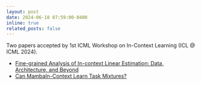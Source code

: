 ```yaml
---
layout: post
date: 2024-06-18 07:59:00-0400
inline: true
related_posts: false
---
```


Two papers accepted by 1st ICML Workshop on In-Context Learning (ICL @ ICML 2024).
<ul>
    <li><a href="https://openreview.net/pdf?id=1vM1a7KrC6">Fine-grained Analysis of In-context Linear Estimation: Data, Architecture, and Beyond</a></li>
    <li><a href="https://openreview.net/pdf?id=LFEzQwYSQS">Can MambaIn-Context Learn Task Mixtures?</a></li>
</ul>

